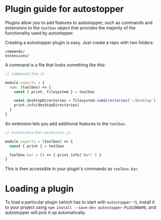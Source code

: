 # Plugin guide for autostopper

Plugins allow you to add features to autostopper, such as commands and
extensions to the `toolbox` object that provides the majority of the functionality
used by autostopper.

Creating a autostopper plugin is easy. Just create a repo with two folders:

```
commands/
extensions/
```

A command is a file that looks something like this:

```js
// commands/foo.js

module.exports = {
  run: (toolbox) => {
    const { print, filesystem } = toolbox

    const desktopDirectories = filesystem.subdirectories(`~/Desktop`)
    print.info(desktopDirectories)
  }
}
```

An extension lets you add additional features to the `toolbox`.

```js
// extensions/bar-extension.js

module.exports = (toolbox) => {
  const { print } = toolbox

  toolbox.bar = () => { print.info('Bar!') }
}
```

This is then accessible in your plugin's commands as `toolbox.bar`.

# Loading a plugin

To load a particular plugin (which has to start with `autostopper-*`),
install it to your project using `npm install --save-dev autostopper-PLUGINNAME`,
and autostopper will pick it up automatically.
